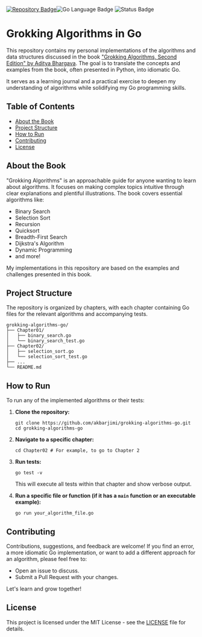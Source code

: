 [![Repository Badge](https://img.shields.io/badge/GitHub-akbarjimi/grokking--algorithms--go-2ea44f?style=for-the-badge&logo=github)](https://github.com/akbarjimi/grokking-algorithms-go)![Go Language Badge](https://img.shields.io/badge/Language-Go-00ADD8?style=for-the-badge&logo=go) ![Status Badge](https://img.shields.io/badge/Status-In%20Progress-6c757d?style=for-the-badge)

# Grokking Algorithms in Go

This repository contains my personal implementations of the algorithms and data structures discussed in the book ["Grokking Algorithms, Second Edition" by Aditya Bhargava](https://www.manning.com/books/grokking-algorithms-second-edition). The goal is to translate the concepts and examples from the book, often presented in Python, into idiomatic Go.

It serves as a learning journal and a practical exercise to deepen my understanding of algorithms while solidifying my Go programming skills.

## Table of Contents

*   [About the Book](#about-the-book)
*   [Project Structure](#project-structure)
*   [How to Run](#how-to-run)
*   [Contributing](#contributing)
*   [License](#license)

## About the Book

"Grokking Algorithms" is an approachable guide for anyone wanting to learn about algorithms. It focuses on making complex topics intuitive through clear explanations and plentiful illustrations. The book covers essential algorithms like:

*   Binary Search
*   Selection Sort
*   Recursion
*   Quicksort
*   Breadth-First Search
*   Dijkstra's Algorithm
*   Dynamic Programming
*   and more!

My implementations in this repository are based on the examples and challenges presented in this book.

## Project Structure

The repository is organized by chapters, with each chapter containing Go files for the relevant algorithms and accompanying tests.

```
grokking-algorithms-go/
├── Chapter01/
│   ├── binary_search.go
│   └── binary_search_test.go
├── Chapter02/
│   ├── selection_sort.go
│   └── selection_sort_test.go
├── ...
└── README.md
```

## How to Run

To run any of the implemented algorithms or their tests:

1.  **Clone the repository:**
    
    ```
    git clone https://github.com/akbarjimi/grokking-algorithms-go.git
    cd grokking-algorithms-go
    ```
    
2.  **Navigate to a specific chapter:**
    
    ```
    cd Chapter02 # For example, to go to Chapter 2
    ```
    
3.  **Run tests:**
    
    ```
    go test -v
    ```
    
    This will execute all tests within that chapter and show verbose output.
    
4.  **Run a specific file or function (if it has a `main` function or an executable example):**
    
    ```
    go run your_algorithm_file.go
    ```
    

## Contributing

Contributions, suggestions, and feedback are welcome! If you find an error, a more idiomatic Go implementation, or want to add a different approach for an algorithm, please feel free to:

*   Open an issue to discuss.
*   Submit a Pull Request with your changes.

Let's learn and grow together!

## License

This project is licensed under the MIT License - see the [LICENSE](LICENSE) file for details.
